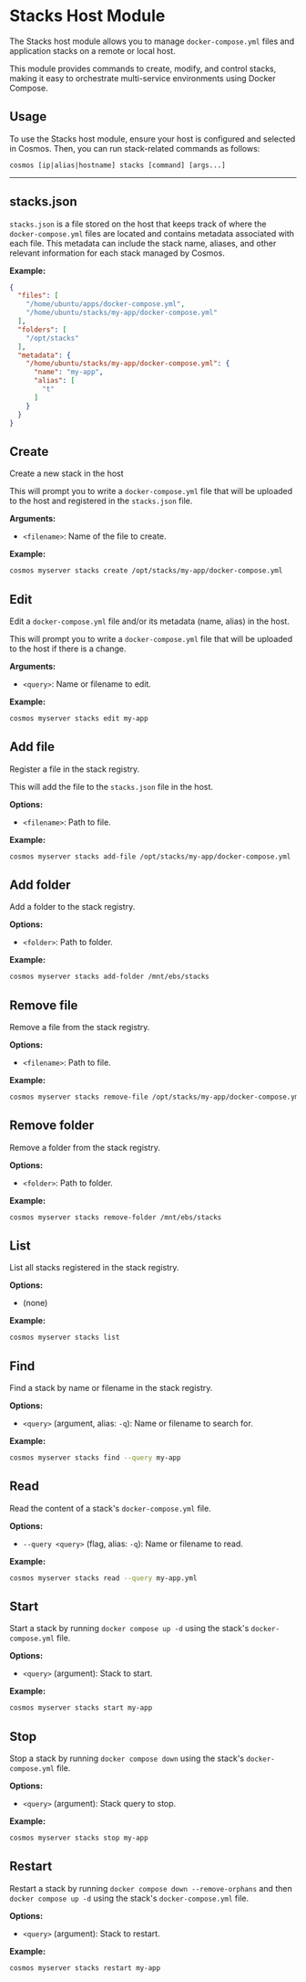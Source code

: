 # Stacks Host Module

The Stacks host module allows you to manage `docker-compose.yml` files and application stacks on a remote or local host.

This module provides commands to create, modify, and control stacks, making it easy to orchestrate multi-service environments using Docker Compose.

## Usage

To use the Stacks host module, ensure your host is configured and selected in Cosmos. Then, you can run stack-related commands as follows:

```
cosmos [ip|alias|hostname] stacks [command] [args...]
```

---

## stacks.json

`stacks.json` is a file stored on the host that keeps track of where the `docker-compose.yml` files are located and contains metadata associated with each file. This metadata can include the stack name, aliases, and other relevant information for each stack managed by Cosmos.

**Example:**
```json
{
  "files": [
    "/home/ubuntu/apps/docker-compose.yml",
    "/home/ubuntu/stacks/my-app/docker-compose.yml"
  ],
  "folders": [
    "/opt/stacks"
  ],
  "metadata": {
    "/home/ubuntu/stacks/my-app/docker-compose.yml": {
      "name": "my-app",
      "alias": [
        "t"
      ]
    }
  }
}
```

## Create

Create a new stack in the host 

This will prompt you to write a `docker-compose.yml` file that will be uploaded to the host and registered in the `stacks.json` file.

**Arguments:**
- `<filename>`: Name of the file to create.

**Example:**
```sh
cosmos myserver stacks create /opt/stacks/my-app/docker-compose.yml
```

## Edit
Edit a `docker-compose.yml` file and/or its metadata (name, alias) in the host.

This will prompt you to write a `docker-compose.yml` file that will be uploaded to the host if there is a change.

**Arguments:**
- `<query>`: Name or filename to edit.

**Example:**
```sh
cosmos myserver stacks edit my-app
```

## Add file
Register a file in the stack registry. 

This will add the file to the `stacks.json` file in the host.

**Options:**
- `<filename>`: Path to file.

**Example:**
```sh
cosmos myserver stacks add-file /opt/stacks/my-app/docker-compose.yml
```

## Add folder
Add a folder to the stack registry.

**Options:**
- `<folder>`: Path to folder.

**Example:**
```sh
cosmos myserver stacks add-folder /mnt/ebs/stacks
```

## Remove file
Remove a file from the stack registry.

**Options:**
- `<filename>`: Path to file.

**Example:**
```sh
cosmos myserver stacks remove-file /opt/stacks/my-app/docker-compose.yml
```

## Remove folder
Remove a folder from the stack registry.

**Options:**
- `<folder>`: Path to folder.

**Example:**
```sh
cosmos myserver stacks remove-folder /mnt/ebs/stacks
```

## List
List all stacks registered in the stack registry.

**Options:**
- (none)

**Example:**
```sh
cosmos myserver stacks list
```

## Find
Find a stack by name or filename in the stack registry.

**Options:**
- `<query>` (argument, alias: `-q`): Name or filename to search for.

**Example:**
```sh
cosmos myserver stacks find --query my-app
```

## Read
Read the content of a stack's `docker-compose.yml` file.

**Options:**
- `--query <query>` (flag, alias: `-q`): Name or filename to read.

**Example:**
```sh
cosmos myserver stacks read --query my-app.yml
```

## Start
Start a stack by running `docker compose up -d` using the stack's `docker-compose.yml` file.

**Options:**
- `<query>` (argument): Stack to start.

**Example:**
```sh
cosmos myserver stacks start my-app
```

## Stop
Stop a stack by running `docker compose down` using the stack's `docker-compose.yml` file.

**Options:**
- `<query>` (argument): Stack query to stop.

**Example:**
```sh
cosmos myserver stacks stop my-app
```

## Restart
Restart a stack by running `docker compose down --remove-orphans` and then `docker compose up -d` using the stack's `docker-compose.yml` file.

**Options:**
- `<query>` (argument): Stack to restart.

**Example:**
```sh
cosmos myserver stacks restart my-app
```